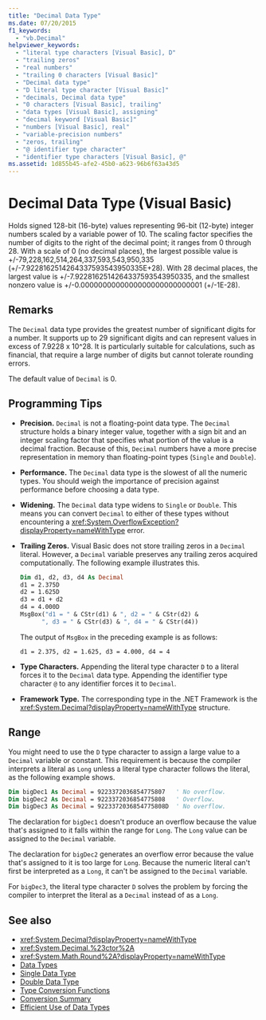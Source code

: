 ```yaml
---
title: "Decimal Data Type"
ms.date: 07/20/2015
f1_keywords:
  - "vb.Decimal"
helpviewer_keywords:
  - "literal type characters [Visual Basic], D"
  - "trailing zeros"
  - "real numbers"
  - "trailing 0 characters [Visual Basic]"
  - "Decimal data type"
  - "D literal type character [Visual Basic]"
  - "decimals, Decimal data type"
  - "0 characters [Visual Basic], trailing"
  - "data types [Visual Basic], assigning"
  - "decimal keyword [Visual Basic]"
  - "numbers [Visual Basic], real"
  - "variable-precision numbers"
  - "zeros, trailing"
  - "@ identifier type character"
  - "identifier type characters [Visual Basic], @"
ms.assetid: 1d855b45-afe2-45b0-a623-96b6f63a43d5
---
```

# Decimal Data Type (Visual Basic)

Holds signed 128-bit (16-byte) values representing 96-bit (12-byte) integer numbers scaled by a variable power of 10. The scaling factor specifies the number of digits to the right of the decimal point; it ranges from 0 through 28. With a scale of 0 (no decimal places), the largest possible value is +/-79,228,162,514,264,337,593,543,950,335 (+/-7.9228162514264337593543950335E+28). With 28 decimal places, the largest value is +/-7.9228162514264337593543950335, and the smallest nonzero value is +/-0.0000000000000000000000000001 (+/-1E-28).

## Remarks

The `Decimal` data type provides the greatest number of significant digits for a number. It supports up to 29 significant digits and can represent values in excess of 7.9228 x 10^28. It is particularly suitable for calculations, such as financial, that require a large number of digits but cannot tolerate rounding errors.

The default value of `Decimal` is 0.

## Programming Tips

- **Precision.** `Decimal` is not a floating-point data type. The `Decimal` structure holds a binary integer value, together with a sign bit and an integer scaling factor that specifies what portion of the value is a decimal fraction. Because of this, `Decimal` numbers have a more precise representation in memory than floating-point types (`Single` and `Double`).

- **Performance.** The `Decimal` data type is the slowest of all the numeric types. You should weigh the importance of precision against performance before choosing a data type.

- **Widening.** The `Decimal` data type widens to `Single` or `Double`. This means you can convert `Decimal` to either of these types without encountering a <xref:System.OverflowException?displayProperty=nameWithType> error.

- **Trailing Zeros.** Visual Basic does not store trailing zeros in a `Decimal` literal. However, a `Decimal` variable preserves any trailing zeros acquired computationally. The following example illustrates this.

  ```vb
  Dim d1, d2, d3, d4 As Decimal
  d1 = 2.375D
  d2 = 1.625D
  d3 = d1 + d2
  d4 = 4.000D
  MsgBox("d1 = " & CStr(d1) & ", d2 = " & CStr(d2) &
        ", d3 = " & CStr(d3) & ", d4 = " & CStr(d4))
  ```

  The output of `MsgBox` in the preceding example is as follows:

  ```output
  d1 = 2.375, d2 = 1.625, d3 = 4.000, d4 = 4
  ```

- **Type Characters.** Appending the literal type character `D` to a literal forces it to the `Decimal` data type. Appending the identifier type character `@` to any identifier forces it to `Decimal`.

- **Framework Type.** The corresponding type in the .NET Framework is the <xref:System.Decimal?displayProperty=nameWithType> structure.

## Range

 You might need to use the `D` type character to assign a large value to a `Decimal` variable or constant. This requirement is because the compiler interprets a literal as `Long` unless a literal type character follows the literal, as the following example shows.

```vb
Dim bigDec1 As Decimal = 9223372036854775807   ' No overflow.
Dim bigDec2 As Decimal = 9223372036854775808   ' Overflow.
Dim bigDec3 As Decimal = 9223372036854775808D  ' No overflow.
```

The declaration for `bigDec1` doesn't produce an overflow because the value that's assigned to it falls within the range for `Long`. The `Long` value can be assigned to the `Decimal` variable.

The declaration for `bigDec2` generates an overflow error because the value that's assigned to it is too large for `Long`. Because the numeric literal can't first be interpreted as a `Long`, it can't be assigned to the `Decimal` variable.

For `bigDec3`, the literal type character `D` solves the problem by forcing the compiler to interpret the literal as a `Decimal` instead of as a `Long`.

## See also

- <xref:System.Decimal?displayProperty=nameWithType>
- <xref:System.Decimal.%23ctor%2A>
- <xref:System.Math.Round%2A?displayProperty=nameWithType>
- [Data Types](index.md)
- [Single Data Type](single-data-type.md)
- [Double Data Type](double-data-type.md)
- [Type Conversion Functions](../functions/type-conversion-functions.md)
- [Conversion Summary](../keywords/conversion-summary.md)
- [Efficient Use of Data Types](../../programming-guide/language-features/data-types/efficient-use-of-data-types.md)
